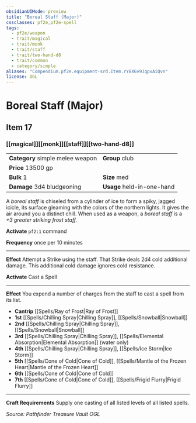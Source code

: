 ```yaml
---
obsidianUIMode: preview
title: "Boreal Staff (Major)"
cssclasses: pf2e,pf2e-spell
tags:
  - pf2e/weapon
  - trait/magical
  - trait/monk
  - trait/staff
  - trait/two-hand-d8
  - trait/common
  - category/simple
aliases: "Compendium.pf2e.equipment-srd.Item.rYBX6v9JqpxAiQvn"
license: OGL
---
```

# Boreal Staff (Major)
## Item 17
### [[magical]][[monk]][[staff]][[two-hand-d8]]

|  |  |
| -- | -- |
| **Category** simple melee weapon | **Group** club |
| **Price** 13500 gp |  |
| **Bulk** 1 | **Size** med |
| **Damage** 3d4 bludgeoning  | **Usage** held-in-one-hand |



A _boreal staff_ is chiseled from a cylinder of ice to form a spiky, jagged icicle, its surface gleaming with the colors of the northern lights. It gives the air around you a distinct chill. When used as a weapon, a _boreal staff_ is a _+3 greater striking frost staff._

**Activate** `pf2:1` command

**Frequency** once per 10 minutes

* * *

**Effect** Attempt a Strike using the staff. That Strike deals 2d4 cold additional damage. This additional cold damage ignores cold resistance.

**Activate** Cast a Spell

* * *

**Effect** You expend a number of charges from the staff to cast a spell from its list.

*   **Cantrip** [[Spells/Ray of Frost|Ray of Frost]]
*   **1st** [[Spells/Chilling Spray|Chilling Spray]], [[Spells/Snowball|Snowball]]
*   **2nd** [[Spells/Chilling Spray|Chilling Spray]], [[Spells/Snowball|Snowball]]
*   **3rd** [[Spells/Chilling Spray|Chilling Spray]], [[Spells/Elemental Absorption|Elemental Absorption]] (water only)
*   **4th** [[Spells/Chilling Spray|Chilling Spray]], [[Spells/Ice Storm|Ice Storm]]
*   **5th** [[Spells/Cone of Cold|Cone of Cold]], [[Spells/Mantle of the Frozen Heart|Mantle of the Frozen Heart]]
*   **6th** [[Spells/Cone of Cold|Cone of Cold]]
*   **7th** [[Spells/Cone of Cold|Cone of Cold]], [[Spells/Frigid Flurry|Frigid Flurry]]

* * *

**Craft Requirements** Supply one casting of all listed levels of all listed spells.

*Source: Pathfinder Treasure Vault*
*OGL*